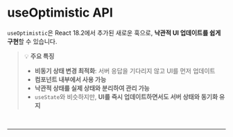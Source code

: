 # useOptimistic API
`useOptimistic`은 React 18.2에서 추가된 새로운 훅으로, **낙관적 UI 업데이트를 쉽게 구현**할 수 있습니다.

> 💡 **주요 특징**
> - **비동기 상태 변경 최적화**: 서버 응답을 기다리지 않고 UI를 먼저 업데이트
> - **컴포넌트 내부에서 사용 가능**
> - **낙관적 상태를 실제 상태와 분리하여 관리 가능**
> - `useState`와 비슷하지만, **UI를 즉시 업데이트하면서도 서버 상태와 동기화 유지**

<br>

- - -

<br>
